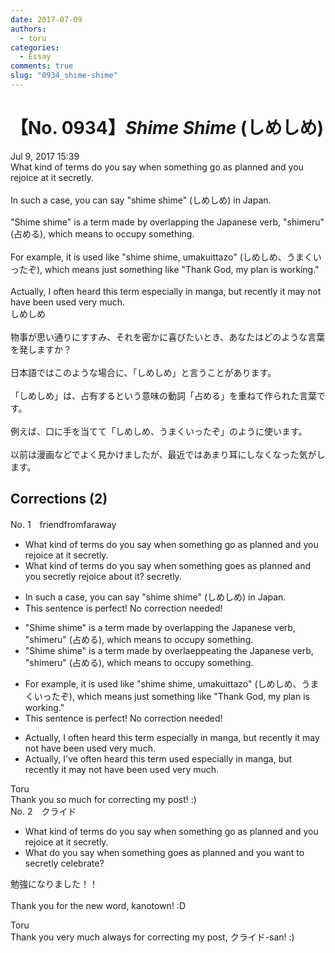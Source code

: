 ```yaml
---
date: 2017-07-09
authors:
  - toru
categories:
  - Essay
comments: true
slug: "0934_shime-shime"
---
```


# 【No. 0934】<strong><em>Shime Shime</strong></em> (しめしめ)
<div class="date">Jul 9, 2017 15:39</div>
<div id="post"><div id="body_show_ori">
What kind of terms do you say when something go as planned and you rejoice at it secretly.<br/><br/>In such a case, you can say "shime shime" (しめしめ) in Japan.<br/><br/>"Shime shime" is a term made by overlapping the Japanese verb, "shimeru" (占める), which means to occupy something.<br/><br/>For example, it is used like "shime shime, umakuittazo" (しめしめ、うまくいったぞ), which means just something like "Thank God, my plan is working."<br/><br/>Actually, I often heard this term especially in manga, but recently it may not have been used very much.
</div></div>

<!-- more -->

<div id="post_ja"><div id="body_show_mo">
しめしめ<br/><br/>物事が思い通りにすすみ、それを密かに喜びたいとき、あなたはどのような言葉を発しますか？<br/><br/>日本語ではこのような場合に、「しめしめ」と言うことがあります。<br/><br/>「しめしめ」は、占有するという意味の動詞「占める」を重ねて作られた言葉です。<br/><br/>例えば、口に手を当てて「しめしめ、うまくいったぞ」のように使います。<br/><br/>以前は漫画などでよく見かけましたが、最近ではあまり耳にしなくなった気がします。
</div></div>

## Corrections (2)
<div id="block"><div class="first_name"> No. 1　<span class="just_name">friendfromfaraway</span></div><div id="block2">
<ul class="correction_field">
<li class="incorrect">What kind of terms do you say when something go as planned and you rejoice at it secretly.</li>
<li class="corrected correct">
What kind of terms do you say when something go<span class="f_red">es</span> as planned and you <span class="f_red">sec</span>re<span class="f_red">tly re</span>joice a<span class="f_red">bou</span>t it<span class="f_red">?</span><span class="f_gray"><span class="sline"> secretly.</span></span>
</li>
</ul>
<ul class="correction_field">
<li class="incorrect">In such a case, you can say "shime shime" (しめしめ) in Japan.</li>
<li class="corrected perfect">This sentence is perfect! No correction needed!</li>
</ul>
<ul class="correction_field">
<li class="incorrect">"Shime shime" is a term made by overlapping the Japanese verb, "shimeru" (占める), which means to occupy something.</li>
<li class="corrected correct">
"Shime shime" is a term made by <span class="f_gray"><span class="sline">ove</span></span>r<span class="f_gray"><span class="sline">la</span></span><span class="f_red">e</span>p<span class="f_gray"><span class="sline">p</span></span><span class="f_red">eat</span>ing the Japanese verb, "shimeru" (占める), which means to occupy something.
</li>
</ul>
<ul class="correction_field">
<li class="incorrect">For example, it is used like "shime shime, umakuittazo" (しめしめ、うまくいったぞ), which means just something like "Thank God, my plan is working."</li>
<li class="corrected perfect">This sentence is perfect! No correction needed!</li>
</ul>
<ul class="correction_field">
<li class="incorrect">Actually, I often heard this term especially in manga, but recently it may not have been used very much.</li>
<li class="corrected correct">
Actually, I<span class="f_red">'ve</span> often heard this term <span class="f_red">us</span>e<span class="f_red">d e</span>specially in manga, but recently it may not have been used very much.
</li>
</ul>
</div><div class="name"><span class="just_name">Toru</span><br>
Thank you so much for correcting my post! :)
</div>
</div>
<div id="block"><div class="first_name"> No. 2　<span class="just_name">クライド</span></div><div id="block2">
<ul class="correction_field">
<li class="incorrect">What kind of terms do you say when something go as planned and you rejoice at it secretly.</li>
<li class="corrected correct">
<span class="f_bold">What do you say </span>when something <span class="f_blue">goes as planned</span> and you want to <span class="f_blue">secretly celebrate</span>?
</li>
</ul>
<p class="comment_small">
 勉強になりました！！
 <br/>
 <br/>
 Thank you for the new word, kanotown! :D
</p>

</div><div class="name"><span class="just_name">Toru</span><br>
Thank you very much always for correcting my post, クライド-san! :)
</div>
</div>
